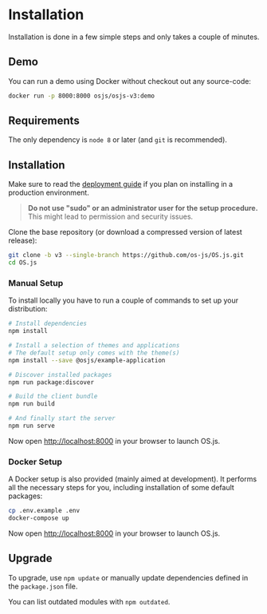 # Installation

Installation is done in a few simple steps and only takes a couple of minutes.

## Demo

You can run a demo using Docker without checkout out any source-code:

```bash
docker run -p 8000:8000 osjs/osjs-v3:demo
```

## Requirements

The only dependency is `node 8` or later (and `git` is recommended).

## Installation

Make sure to read the [deployment guide](../guide/deploy/README.md) if you plan on installing in a production environment.

> **Do not use "sudo" or an administrator user for the setup procedure.** This might lead to permission and security issues.

Clone the base repository (or download a compressed version of latest release):

```bash
git clone -b v3 --single-branch https://github.com/os-js/OS.js.git
cd OS.js
```

### Manual Setup

To install locally you have to run a couple of commands to set up your distribution:

```bash
# Install dependencies
npm install

# Install a selection of themes and applications
# The default setup only comes with the theme(s)
npm install --save @osjs/example-application

# Discover installed packages
npm run package:discover

# Build the client bundle
npm run build

# And finally start the server
npm run serve
```

Now open [http://localhost:8000](http://localhost:8000) in your browser to launch OS.js.

### Docker Setup

A Docker setup is also provided (mainly aimed at development). It performs all the necessary steps for you, including installation of some default packages:

```bash
cp .env.example .env
docker-compose up
```

Now open [http://localhost:8000](http://localhost:8000) in your browser to launch OS.js.

## Upgrade

To upgrade, use `npm update` or manually update dependencies defined in the `package.json` file.

You can list outdated modules with `npm outdated`.
